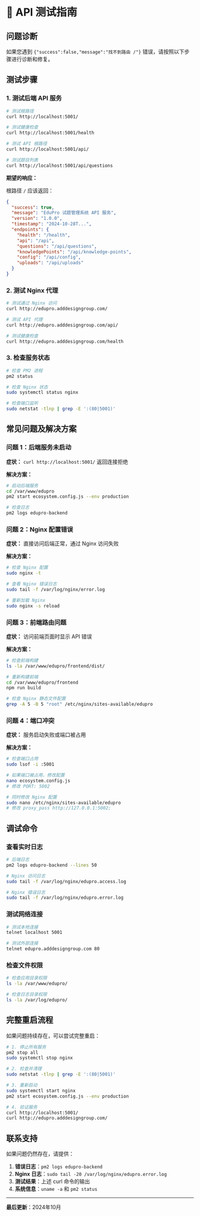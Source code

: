 # 🔧 API 测试指南

## 问题诊断

如果您遇到 `{"success":false,"message":"找不到路由 /"}` 错误，请按照以下步骤进行诊断和修复。

## 测试步骤

### 1. 测试后端 API 服务

```bash
# 测试根路径
curl http://localhost:5001/

# 测试健康检查
curl http://localhost:5001/health

# 测试 API 根路径
curl http://localhost:5001/api/

# 测试题目列表
curl http://localhost:5001/api/questions
```

**期望的响应：**

根路径 `/` 应该返回：
```json
{
  "success": true,
  "message": "EduPro 试题管理系统 API 服务",
  "version": "1.0.0",
  "timestamp": "2024-10-28T...",
  "endpoints": {
    "health": "/health",
    "api": "/api",
    "questions": "/api/questions",
    "knowledgePoints": "/api/knowledge-points",
    "config": "/api/config",
    "uploads": "/api/uploads"
  }
}
```

### 2. 测试 Nginx 代理

```bash
# 测试通过 Nginx 访问
curl http://edupro.adddesigngroup.com/

# 测试 API 代理
curl http://edupro.adddesigngroup.com/api/

# 测试健康检查
curl http://edupro.adddesigngroup.com/health
```

### 3. 检查服务状态

```bash
# 检查 PM2 进程
pm2 status

# 检查 Nginx 状态
sudo systemctl status nginx

# 检查端口监听
sudo netstat -tlnp | grep -E ':(80|5001)'
```

## 常见问题及解决方案

### 问题 1：后端服务未启动

**症状：** `curl http://localhost:5001/` 返回连接拒绝

**解决方案：**
```bash
# 启动后端服务
cd /var/www/edupro
pm2 start ecosystem.config.js --env production

# 检查日志
pm2 logs edupro-backend
```

### 问题 2：Nginx 配置错误

**症状：** 直接访问后端正常，通过 Nginx 访问失败

**解决方案：**
```bash
# 检查 Nginx 配置
sudo nginx -t

# 查看 Nginx 错误日志
sudo tail -f /var/log/nginx/error.log

# 重新加载 Nginx
sudo nginx -s reload
```

### 问题 3：前端路由问题

**症状：** 访问前端页面时显示 API 错误

**解决方案：**
```bash
# 检查前端构建
ls -la /var/www/edupro/frontend/dist/

# 重新构建前端
cd /var/www/edupro/frontend
npm run build

# 检查 Nginx 静态文件配置
grep -A 5 -B 5 "root" /etc/nginx/sites-available/edupro
```

### 问题 4：端口冲突

**症状：** 服务启动失败或端口被占用

**解决方案：**
```bash
# 检查端口占用
sudo lsof -i :5001

# 如果端口被占用，修改配置
nano ecosystem.config.js
# 修改 PORT: 5002

# 同时修改 Nginx 配置
sudo nano /etc/nginx/sites-available/edupro
# 修改 proxy_pass http://127.0.0.1:5002;
```

## 调试命令

### 查看实时日志
```bash
# 后端日志
pm2 logs edupro-backend --lines 50

# Nginx 访问日志
sudo tail -f /var/log/nginx/edupro.access.log

# Nginx 错误日志
sudo tail -f /var/log/nginx/edupro.error.log
```

### 测试网络连接
```bash
# 测试本地连接
telnet localhost 5001

# 测试外部连接
telnet edupro.adddesigngroup.com 80
```

### 检查文件权限
```bash
# 检查应用目录权限
ls -la /var/www/edupro/

# 检查日志目录权限
ls -la /var/log/edupro/
```

## 完整重启流程

如果问题持续存在，可以尝试完整重启：

```bash
# 1. 停止所有服务
pm2 stop all
sudo systemctl stop nginx

# 2. 检查并清理
sudo netstat -tlnp | grep -E ':(80|5001)'

# 3. 重新启动
sudo systemctl start nginx
pm2 start ecosystem.config.js --env production

# 4. 验证服务
curl http://localhost:5001/
curl http://edupro.adddesigngroup.com/
```

## 联系支持

如果问题仍然存在，请提供：

1. **错误日志**：`pm2 logs edupro-backend`
2. **Nginx 日志**：`sudo tail -20 /var/log/nginx/edupro.error.log`
3. **测试结果**：上述 curl 命令的输出
4. **系统信息**：`uname -a` 和 `pm2 status`

---

**最后更新**：2024年10月
